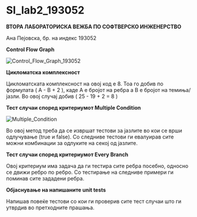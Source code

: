 # SI_lab2_193052

**ВТОРА ЛАБОРАТОРИСКА ВЕЖБА ПО СОФТВЕРСКО ИНЖЕНЕРСТВО**

Ана Пејовска, бр. на индекс 193052

**Control Flow Graph**


![Control_Flow_Graph_193052](https://user-images.githubusercontent.com/80685739/119884922-79a39b00-bf31-11eb-9f9c-9ca6a6e409c2.png)


**Цикломатска комплексност**

Цикломатската комплексност на овој код е 8. Тоа го добив по формулата ( А - В + 2 ), каде А е бројот на ребра а В е бројот на темиња/јазли. 
Во овој случај добив ( 25 - 19 + 2 = 8 )

**Тест случаи според критериумот Multiple Condition**

![Multiple_Condition](https://user-images.githubusercontent.com/80685739/119885639-5f1df180-bf32-11eb-8c47-a386b35edfd7.png)

Во овој метод треба да се извршат тестови за јазлите во кои се врши одлучување (true и false). 
Со следниве тестови ги евалуирав сите можни комбинации за одлуките на секој од јазлите.

**Тест случаи според критериумот Every Branch**


Овој критериум има задача да ги тестира сите ребра посебно, односно се движи ребро по ребро. 
Со тестирање на следниве примери ги поминав сите зададени ребра.

**Објаснување на напишаните unit tests**

Напишав повеќе тестови со кои ги проверив сите тест случаи што ги утврдив во претходните прашања.
